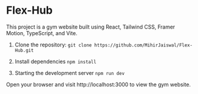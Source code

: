 # Flex-Hub

This project is a gym website built using React, Tailwind CSS, Framer Motion, TypeScript, and Vite.

1. Clone the repository:
`git clone https://github.com/MihirJaiswal/Flex-Hub.git`

2. Install dependencies
`npm install`

3. Starting the development server
`npm run dev`

Open your browser and visit http://localhost:3000 to view the gym website.
